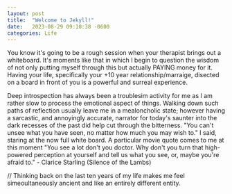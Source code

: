 ```yaml
---
layout: post
title:  "Welcome to Jekyll!"
date:   2023-08-29 09:10:38 -0600
categories: Life
---
```

You know it's going to be a rough session when your therapist brings out a whiteboard. It's moments like that in which I begin to question the wisdom of not only putting myself through this but actually PAYING money for it. Having your life, specifically your +10 year relationship/marraige, disected on a board in front of you is a powerful and surreal experience.

Deep introspection has always been a troublesim activity for me as I am rather slow to process the emotional aspect of things. Walking down such paths of reflection usually leave me in a mealoncholic state; however having a sarcastic, and annoyingly accurate, narrator for today's saunter into the dark recesses of the past did help cut through the bitterness. "You can't unsee what you have seen, no matter how much you may wish to." I said, staring at the now full white board. A particular movie quote comes to me at this moment "You see a lot don't you doctor. Why don't you turn that high-powered perception at yourself and tell us what you see, or, maybe you're afraid to." - Clarice Starling (Silence of the Lambs)

// Thinking back on the last ten years of my life makes me feel simeoultaneously ancient and like an entirely different entity. 
